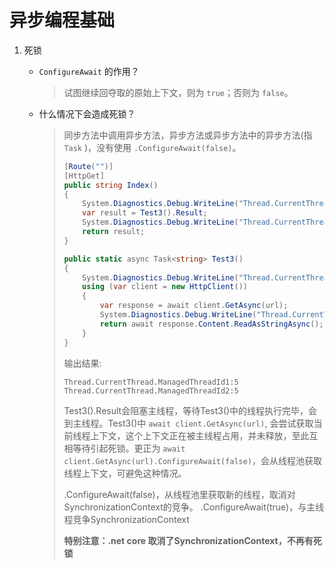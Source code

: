 # 异步编程基础

1. 死锁

    - `ConfigureAwait` 的作用？
        > 试图继续回夺取的原始上下文，则为 `true`；否则为 `false`。
    - 什么情况下会造成死锁？
        > 同步方法中调用异步方法，异步方法或异步方法中的异步方法(指 `Task` )，没有使用 `.ConfigureAwait(false)`。
        > ``` C#
        > [Route("")]
        > [HttpGet]
        > public string Index()
        > {
        >     System.Diagnostics.Debug.WriteLine("Thread.CurrentThread.ManagedThreadId1:" + Thread.CurrentThread.ManagedThreadId);
        >     var result = Test3().Result;
        >     System.Diagnostics.Debug.WriteLine("Thread.CurrentThread.ManagedThreadId4:" + Thread.CurrentThread.ManagedThreadId);
        >     return result;
        > }
        >
        > public static async Task<string> Test3()
        > {
        >     System.Diagnostics.Debug.WriteLine("Thread.CurrentThread.ManagedThreadId2:" + Thread.CurrentThread.ManagedThreadId);
        >     using (var client = new HttpClient())
        >     {
        >         var response = await client.GetAsync(url);
        >         System.Diagnostics.Debug.WriteLine("Thread.CurrentThread.ManagedThreadId3:" +   Thread.CurrentThread.ManagedThreadId);
        >         return await response.Content.ReadAsStringAsync();
        >     }
        > }
        > ```
        > 输出结果:
        > ```
        > Thread.CurrentThread.ManagedThreadId1:5
        > Thread.CurrentThread.ManagedThreadId2:5
        > ```
        > Test3().Result会阻塞主线程，等待Test3()中的线程执行完毕，会到主线程。Test3()中 `await client.GetAsync(url)`, 会尝试获取当前线程上下文，这个上下文正在被主线程占用，并未释放，至此互相等待引起死锁。更正为 `await client.GetAsync(url).ConfigureAwait(false)`，会从线程池获取线程上下文，可避免这种情况。
        >
        > .ConfigureAwait(false)，从线程池里获取新的线程，取消对SynchronizationContext的竞争。 .ConfigureAwait(true)，与主线程竞争SynchronizationContext
        >
        > **特别注意：.net core 取消了SynchronizationContext，不再有死锁**
